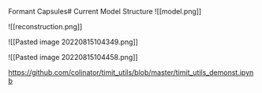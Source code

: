 Formant Capsules# Current Model Structure
![[model.png]]


![[reconstruction.png]]

![[Pasted image 20220815104349.png]]



![[Pasted image 20220815104458.png]]

https://github.com/colinator/timit_utils/blob/master/timit_utils_demonst.ipynb